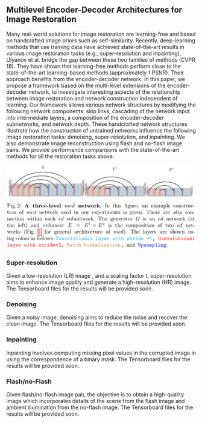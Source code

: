 ## Multilevel Encoder-Decoder Architectures for Image Restoration

Many real-world solutions for image restoration are learning-free and based on handcrafted image priors such as self-similarity. Recently, deep-learning methods that use training data have achieved state-of-the-art results in various image restoration tasks (e.g., super-resolution and inpainting). Ulyanov et al. bridge the gap between these two families of methods (CVPR 18). They have shown that learning-free methods perform close to the state-of-the-art learning-based methods (approximately 1 PSNR). Their approach benefits from the encoder-decoder network. In this paper, we propose a framework based on the multi-level extensions of the encoder-decoder network, to investigate interesting aspects of the relationship between image restoration and network construction independent of learning. Our framework allows various network structures by modifying the following network components: skip links, cascading of the network input into intermediate layers, a composition of the encoder-decoder subnetworks, and network depth. These handcrafted network structures illustrate how the construction of untrained networks influence the following image restoration tasks: denoising, super-resolution, and inpainting. We also demonstrate image reconstruction using flash and no-flash image pairs. We provide performance comparisons with the state-of-the-art methods for all the restoration tasks above.

![Three-level encoder-decoder architecture](images/MEDS3.png)


### Super-resolution
Given a low-resolution (LR) image , and a scaling factor t, super-resolution aims to enhance image quality and generate a high-resolution (HR) image. The Tensorboard files for the results  will be provided soon.

### Denoising
Given a noisy image, denoising aims to reduce the noise and recover the clean image. The Tensorboard files for the results will be provided soon.

### Inpainting
Inpainting involves computing missing pixel values in the corrupted image in using the correspondence of a binary mask. The Tensorboard files for the results will be provided soon.


### Flash/no-Flash
Given flash/no-flash image pair, the objective is to obtain a high-quality image which incorporates details of the scene from the flash image and ambient illumination from the no-flash image. The Tensorboard files for the results will be provided soon.

